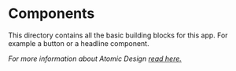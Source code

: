 # Components
This directory contains all the basic building blocks for this app. For example a button or a headline component.

*For more information about Atomic Design [read here.](/common)*